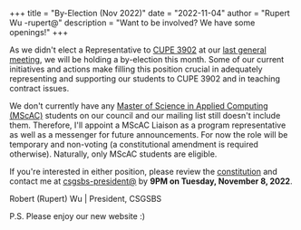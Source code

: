 +++
title = "By-Election (Nov 2022)"
date = "2022-11-04"
author = "Rupert Wu -rupert@"
description = "Want to be involved? We have some openings!"
+++

As we didn't elect a Representative to [CUPE 3902](https://www.cupe3902.org/) at our [last general meeting](../gm-sept2022), we will be holding a by-election this month. Some of our current initiatives and actions make filling this position crucial in adequately representing and supporting our students to CUPE 3902 and in teaching contract issues.

We don't currently have any [Master of Science in Applied Computing (MScAC)](https://mscac.utoronto.ca/) students on our council and our mailing list still doesn't include them. Therefore, I'll appoint a MScAC Liaison as a program representative as well as a messenger for future announcements. For now the role will be temporary and non-voting (a constitutional amendment is required otherwise). Naturally, only MScAC students are eligible.

If you're interested in either position, please review the [constitution](../../constitution.pdf) and contact me at [csgsbs-president@](mailto:csgsbs-president@cs.toronto.edu) by **9PM on Tuesday, November 8, 2022**.

Robert (Rupert) Wu | President, CSGSBS

P.S. Please enjoy our new website :)
